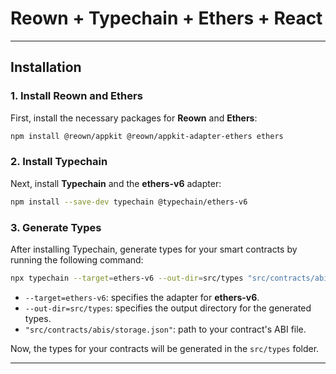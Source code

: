 # Reown + Typechain + Ethers + React

---

## Installation

### 1. Install Reown and Ethers

First, install the necessary packages for **Reown** and **Ethers**:

```bash
npm install @reown/appkit @reown/appkit-adapter-ethers ethers
```

### 2. Install Typechain

Next, install **Typechain** and the **ethers-v6** adapter:

```bash
npm install --save-dev typechain @typechain/ethers-v6
```

### 3. Generate Types

After installing Typechain, generate types for your smart contracts by running the following command:

```bash
npx typechain --target=ethers-v6 --out-dir=src/types "src/contracts/abis/storage.json"
```

- `--target=ethers-v6`: specifies the adapter for **ethers-v6**.
- `--out-dir=src/types`: specifies the output directory for the generated types.
- `"src/contracts/abis/storage.json"`: path to your contract's ABI file.

Now, the types for your contracts will be generated in the `src/types` folder.

---
